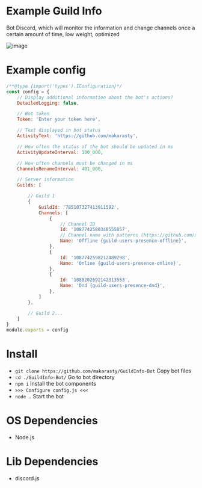 # Example Guild Info
Bot Discord, which will monitor the information and change channels once a certain amount of time, low weight, optimized

![image](https://github.com/makarasty/GuildInfo-Bot/assets/71918286/480cab9f-3ff9-404a-aca1-9a64ee977aec)

# Example config
```js
/**@type {import('types').IConfiguration}*/
const config = {
	// Display additional information about the bot's actions?
	DetailedLogging: false,

	// Bot token
	Token: 'Enter your token here',

	// Text displayed in bot status
	ActivityText: 'https://github.com/makarasty',

	// How often the status of the bot should be updated in ms
	ActivityUpdateInterval: 100_000,

	// How often channels must be changed in ms
	ChannelsRenameInterval: 401_000,

	// Server information
	Guilds: [

		// Guild 1
		{
			GuildId: '785107327413911592',
			Channels: [
				{
					// Channel ID
					Id: '1087742580340555857',
					// Channel name with patterns (https://github.com/makarasty/GuildInfo-Bot/wiki)
					Name: 'Offline {guild-users-presence-offline}',
				},
				{
					Id: '1087742598212489298',
					Name: 'Online {guild-users-presence-online}',
				},
				{
					Id: '1088202692142313553',
					Name: 'Dnd {guild-users-presence-dnd}',
				},
			]
		},

		// Guild 2...
	]
}
module.exports = config
```

# Install
- `git clone https://github.com/makarasty/GuildInfo-Bot` Copy bot files
- `cd ./GuildInfo-Bot/` Go to bot directory
- `npm i` Install the bot components
- `>>> Configure config.js <<<`
- `node .` Start the bot 

# OS Dependencies
- Node.js

# Lib Dependencies
- discord.js